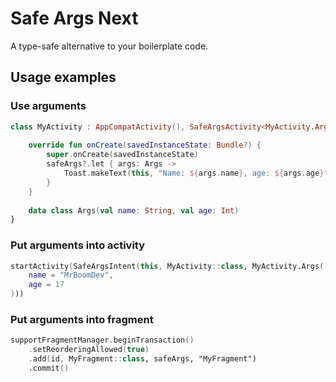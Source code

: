 # Safe Args Next
A type-safe alternative to your boilerplate code.

## Usage examples

### Use arguments
```kotlin
class MyActivity : AppCompatActivity(), SafeArgsActivity<MyActivity.Args> {
	
	override fun onCreate(savedInstanceState: Bundle?) {
		super.onCreate(savedInstanceState)
        safeArgs?.let { args: Args -> 
			Toast.makeText(this, "Name: ${args.name}, age: ${args.age}", Toast.DURATION_LONG).show()
        }
	}
    
	data class Args(val name: String, val age: Int)
}
```

### Put arguments into activity
```kotlin
startActivity(SafeArgsIntent(this, MyActivity::class, MyActivity.Args(
	name = "MrBoomDev",
	age = 17
)))
```

### Put arguments into fragment
```kotlin
supportFragmentManager.beginTransaction()
	.setReorderingAllowed(true)
	.add(id, MyFragment::class, safeArgs, "MyFragment")
	.commit()
```
